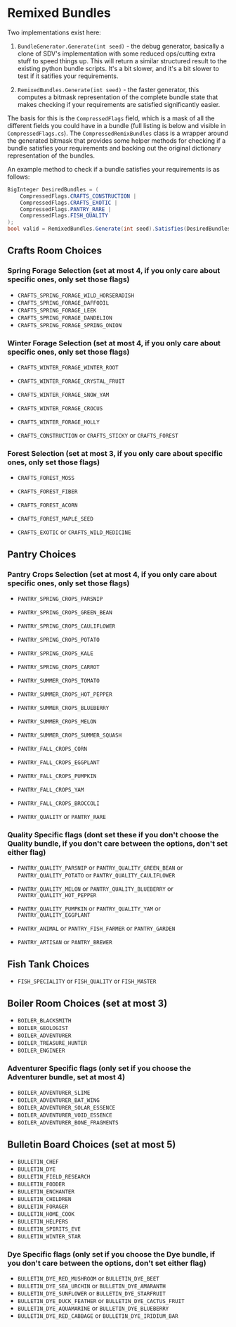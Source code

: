 ﻿# Remixed Bundles

Two implementations exist here:

1. `BundleGenerator.Generate(int seed)` - the debug generator, basically a clone of SDV's implementation with some reduced ops/cutting extra stuff to speed things up. This will return a similar structured result to the existing python bundle scripts. It's a bit slower, and it's a bit slower to test if it satifies your requirements.

2. `RemixedBundles.Generate(int seed)` - the faster generator, this computes a bitmask representation of the complete bundle state that makes checking if your requirements are satisfied significantly easier.

The basis for this is the `CompressedFlags` field, which is a mask of all the different fields you could have in a bundle (full listing is below and visible in `CompressedFlags.cs`). The `CompressedRemixBundles` class is a wrapper around the generated bitmask that provides some helper methods for checking if a bundle satisfies your requirements and backing out the original dictionary representation of the bundles.

An example method to check if a bundle satisfies your requirements is as follows:

```cs
BigInteger DesiredBundles = (
    CompressedFlags.CRAFTS_CONSTRUCTION |
    CompressedFlags.CRAFTS_EXOTIC |
    CompressedFlags.PANTRY_RARE |
    CompressedFlags.FISH_QUALITY
);
bool valid = RemixedBundles.Generate(int seed).Satisfies(DesiredBundles);

```

## Crafts Room Choices

### Spring Forage Selection (set at most 4, if you only care about specific ones, only set those flags)
* `CRAFTS_SPRING_FORAGE_WILD_HORSERADISH`
* `CRAFTS_SPRING_FORAGE_DAFFODIL`
* `CRAFTS_SPRING_FORAGE_LEEK`
* `CRAFTS_SPRING_FORAGE_DANDELION`
* `CRAFTS_SPRING_FORAGE_SPRING_ONION`

### Winter Forage Selection (set at most 4, if you only care about specific ones, only set those flags)
* `CRAFTS_WINTER_FORAGE_WINTER_ROOT`
* `CRAFTS_WINTER_FORAGE_CRYSTAL_FRUIT`
* `CRAFTS_WINTER_FORAGE_SNOW_YAM`
* `CRAFTS_WINTER_FORAGE_CROCUS`
* `CRAFTS_WINTER_FORAGE_HOLLY`

* `CRAFTS_CONSTRUCTION` or `CRAFTS_STICKY` or `CRAFTS_FOREST`

### Forest Selection (set at most 3, if you only care about specific ones, only set those flags)
* `CRAFTS_FOREST_MOSS`
* `CRAFTS_FOREST_FIBER`
* `CRAFTS_FOREST_ACORN`
* `CRAFTS_FOREST_MAPLE_SEED`

* `CRAFTS_EXOTIC` or `CRAFTS_WILD_MEDICINE`

## Pantry Choices

### Pantry Crops Selection (set at most 4, if you only care about specific ones, only set those flags)
* `PANTRY_SPRING_CROPS_PARSNIP`
* `PANTRY_SPRING_CROPS_GREEN_BEAN`
* `PANTRY_SPRING_CROPS_CAULIFLOWER`
* `PANTRY_SPRING_CROPS_POTATO`
* `PANTRY_SPRING_CROPS_KALE`
* `PANTRY_SPRING_CROPS_CARROT`

* `PANTRY_SUMMER_CROPS_TOMATO`
* `PANTRY_SUMMER_CROPS_HOT_PEPPER`
* `PANTRY_SUMMER_CROPS_BLUEBERRY`
* `PANTRY_SUMMER_CROPS_MELON`
* `PANTRY_SUMMER_CROPS_SUMMER_SQUASH`

* `PANTRY_FALL_CROPS_CORN`
* `PANTRY_FALL_CROPS_EGGPLANT`
* `PANTRY_FALL_CROPS_PUMPKIN`
* `PANTRY_FALL_CROPS_YAM`
* `PANTRY_FALL_CROPS_BROCCOLI`

* `PANTRY_QUALITY` or `PANTRY_RARE`

### Quality Specific flags (dont set these if you don't choose the Quality bundle, if you don't care between the options, don't set either flag)
* `PANTRY_QUALITY_PARSNIP` or `PANTRY_QUALITY_GREEN_BEAN` or `PANTRY_QUALITY_POTATO` or `PANTRY_QUALITY_CAULIFLOWER`
* `PANTRY_QUALITY_MELON` or `PANTRY_QUALITY_BLUEBERRY` or `PANTRY_QUALITY_HOT_PEPPER`
* `PANTRY_QUALITY_PUMPKIN` or `PANTRY_QUALITY_YAM` or `PANTRY_QUALITY_EGGPLANT`

* `PANTRY_ANIMAL` or `PANTRY_FISH_FARMER` or `PANTRY_GARDEN`
* `PANTRY_ARTISAN` or `PANTRY_BREWER`

## Fish Tank Choices
* `FISH_SPECIALITY` or `FISH_QUALITY` or `FISH_MASTER`

## Boiler Room Choices (set at most 3)
* `BOILER_BLACKSMITH`
* `BOILER_GEOLOGIST`
* `BOILER_ADVENTURER`
* `BOILER_TREASURE_HUNTER`
* `BOILER_ENGINEER`

### Adventurer Specific flags (only set if you choose the Adventurer bundle, set at most 4)
* `BOILER_ADVENTURER_SLIME`
* `BOILER_ADVENTURER_BAT_WING`
* `BOILER_ADVENTURER_SOLAR_ESSENCE`
* `BOILER_ADVENTURER_VOID_ESSENCE`
* `BOILER_ADVENTURER_BONE_FRAGMENTS`

## Bulletin Board Choices (set at most 5)
* `BULLETIN_CHEF`
* `BULLETIN_DYE`
* `BULLETIN_FIELD_RESEARCH`
* `BULLETIN_FODDER`
* `BULLETIN_ENCHANTER`
* `BULLETIN_CHILDREN`
* `BULLETIN_FORAGER`
* `BULLETIN_HOME_COOK`
* `BULLETIN_HELPERS`
* `BULLETIN_SPIRITS_EVE`
* `BULLETIN_WINTER_STAR`

### Dye Specific flags (only set if you choose the Dye bundle, if you don't care between the options, don't set either flag)
* `BULLETIN_DYE_RED_MUSHROOM` or `BULLETIN_DYE_BEET`
* `BULLETIN_DYE_SEA_URCHIN` or `BULLETIN_DYE_AMARANTH`
* `BULLETIN_DYE_SUNFLOWER` or `BULLETIN_DYE_STARFRUIT`
* `BULLETIN_DYE_DUCK_FEATHER` or `BULLETIN_DYE_CACTUS_FRUIT`
* `BULLETIN_DYE_AQUAMARINE` or `BULLETIN_DYE_BLUEBERRY`
* `BULLETIN_DYE_RED_CABBAGE` or `BULLETIN_DYE_IRIDIUM_BAR`
